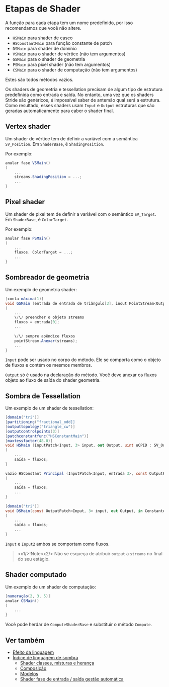 # Etapas de Shader

A função para cada etapa tem um nome predefinido, por isso recomendamos que você não altere.

- `HSMain` para shader de casco
- `HSConstantMain` para função constante de patch
- `DSMain` para shader de domínio
- `VSMain` para o shader de vértice (não tem argumentos)
- `GSMain` para o shader de geometria
- `PSMain` para pixel shader (não tem argumentos)
- `CSMain` para o shader de computação (não tem argumentos)

Estes são todos métodos vazios.

Os shaders de geometria e tessellation precisam de algum tipo de estrutura predefinida como entrada e saída. No entanto, uma vez que os shaders Stride são genéricos, é impossível saber de antemão qual será a estrutura. Como resultado, esses shaders usam `Input` e `Output` estruturas que são geradas automaticamente para caber o shader final.

## Vertex shader

Um shader de vértice tem de definir a variável com a semântica `SV_Position`. Em `ShaderBase`, é `ShadingPosition`.

Por exemplo:

```cs
anular fase VSMain()
(
	...
	streams.ShadingPosition = ...;
	...
}
```

## Pixel shader

Um shader de pixel tem de definir a variável com o semântico `SV_Target`. Em `ShaderBase`, é `ColorTarget`.

Por exemplo:

```cs
anular fase PSMain()
(
	...
	fluxos. ColorTarget = ...;
	...
}
```

## Sombreador de geometria

Um exemplo de geometria shader:

```cs
[conta máxima(1)]
void GSMain (entrada de entrada de triângulo[3], inout PointStream<Output> pointStream)
(
	...
	\/\/ preencher o objeto streams
	fluxos = entrada[0];
 	...
 
	\/\/ sempre apêndice fluxos
	pointStream.Anexar(streams);
	...
}
```

`Input` pode ser usado no corpo do método. Ele se comporta como o objeto de fluxos e contém os mesmos membros.

`Output` só é usado na declaração do método. Você deve anexar os fluxos objeto ao fluxo de saída do shader geometria.

## Sombra de Tessellation

Um exemplo de um shader de tessellation:

```cs
[domain("tri")]
[partitioning("fractional_odd]]
[outputtopology("triangle_cw")]
[outputcontrolpoints(3)]
[patchconstantfunc("HSConstantMain")]
[maxtessfactor(48.0)]
void HSMain (InputPatch<Input, 3> input, out Output, uint uCPID : SV_OutputControlPointID)
(
	...
	saída = fluxos;
}
 
vazio HSConstant Principal (InputPatch<Input, entrada 3>, const OutputPatch<Input2, saída 3>, fora constantes Constantes)<Input, 3><Input2, 3>
(
	...
	saída = fluxos;
	...
}
 
[domain("tri")]
void DSMain(const OutputPatch<Input, 3> input, out Output, in Constantes constantes, float3 f3BarycentricCoords : SV_DomainLocation)
(
	...
	saída = fluxos;
	...
}
```

`Input` e `Input2` ambos se comportam como fluxos.

> <x1\/>!Note<x2\/>
> Não se esqueça de atribuir `output` a `streams` no final do seu estágio.

## Shader computado

Um exemplo de um shader de computação:

```cs
[numeração(2, 3, 5)]
anular CSMain()
(
	...
}
```

Você pode herdar de `ComputeShaderBase` e substituir o método `Compute`.

## Ver também

* [Efeito da linguagem](../effect-language.md)
* [Índice de linguagem de sombra](index.md)
   - [Shader classes, misturas e herança](shader-classes-mixins-and-inheritance.md)
   - [Composição](composition.md)
   - [Modelos](templates.md)
   - [Shader fase de entrada \/ saída gestão automática](automatic-shader-stage-input-output.md)